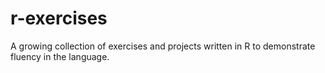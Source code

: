 # r-exercises
A growing collection of exercises and projects written in R to demonstrate fluency in the language.
